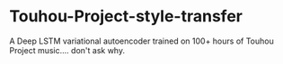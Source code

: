 # Touhou-Project-style-transfer
A Deep LSTM variational autoencoder trained on 100+ hours of Touhou Project music.... don't ask why.
